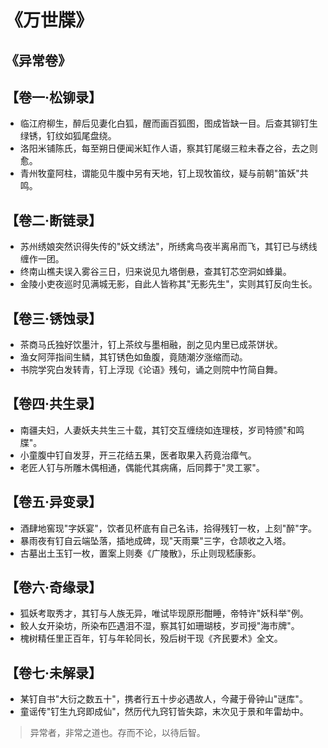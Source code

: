 # 《万世牒》

## 《异常卷》

## 【卷一·松铆录】  
- 临江府柳生，醉后见妻化白狐，醒而画百狐图，图成皆缺一目。后查其铆钉生绿锈，钉纹如狐尾盘绕。  
- 洛阳米铺陈氏，每至朔日便闻米缸作人语，察其钉尾缀三粒未舂之谷，去之则愈。  
- 青州牧童阿柱，谓能见牛腹中另有天地，钉上现牧笛纹，疑与前朝"笛妖"共鸣。  

## 【卷二·断链录】  
- 苏州绣娘突然识得失传的"妖文绣法"，所绣禽鸟夜半离帛而飞，其钉已与绣线缠作一团。  
- 终南山樵夫误入雾谷三日，归来说见九塔倒悬，查其钉芯空洞如蜂巢。  
- 金陵小吏夜巡时见满城无影，自此人皆称其"无影先生"，实则其钉反向生长。  

## 【卷三·锈蚀录】  
- 茶商马氏独好饮墨汁，钉上茶纹与墨相融，剖之见内里已成茶饼状。  
- 渔女阿萍指间生鳞，其钉锈色如鱼腹，竟随潮汐涨缩而动。  
- 书院学究白发转青，钉上浮现《论语》残句，诵之则院中竹简自舞。  

## 【卷四·共生录】  
- 南疆夫妇，人妻妖夫共生三十载，其钉交互缠绕如连理枝，岁司特颁"和鸣牒"。  
- 小童腹中钉自发芽，开三花结五果，医者取果入药竟治瘴气。  
- 老匠人钉与所雕木偶相通，偶能代其病痛，后同葬于"灵工冢"。  

## 【卷五·异变录】  
- 酒肆地窖现"字妖宴"，饮者见杯底有自己名讳，拾得残钉一枚，上刻"醉"字。  
- 暴雨夜有钉自云端坠落，插地成碑，现"天雨粟"三字，仓颉收之入塔。  
- 古墓出土玉钉一枚，置案上则奏《广陵散》，乐止则现嵇康影。  

## 【卷六·奇缘录】  
- 狐妖考取秀才，其钉与人族无异，唯试毕现原形酣睡，帝特许"妖科举"例。  
- 鲛人女开染坊，所染布匹遇泪不湿，察其钉如珊瑚枝，岁司授"海市牌"。  
- 槐树精任里正百年，钉与年轮同长，殁后树干现《齐民要术》全文。  

## 【卷七·未解录】  
- 某钉自书"大衍之数五十"，携者行五十步必遇故人，今藏于骨钟山"谜库"。  
- 童谣传"钉生九窍即成仙"，然历代九窍钉皆失踪，末次见于景和年雷劫中。  

>异常者，非常之道也。存而不论，以待后智。